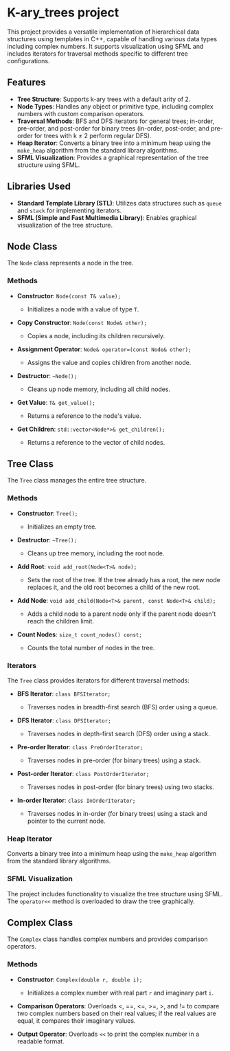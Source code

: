 # K-ary_trees project

This project provides a versatile implementation of hierarchical data structures using templates in C++, capable of handling various data types including complex numbers. It supports visualization using SFML and includes iterators for traversal methods specific to different tree configurations.

## Features

- **Tree Structure**: Supports k-ary trees with a default arity of 2.
- **Node Types**: Handles any object or primitive type, including complex numbers with custom comparison operators.
- **Traversal Methods**: BFS and DFS iterators for general trees; in-order, pre-order, and post-order for binary trees (in-order, post-order, and pre-order for trees with k ≠ 2 perform regular DFS).
- **Heap Iterator**: Converts a binary tree into a minimum heap using the `make_heap` algorithm from the standard library algorithms.
- **SFML Visualization**: Provides a graphical representation of the tree structure using SFML.

## Libraries Used

- **Standard Template Library (STL)**: Utilizes data structures such as `queue` and `stack` for implementing iterators.
- **SFML (Simple and Fast Multimedia Library)**: Enables graphical visualization of the tree structure.

## Node Class

The `Node` class represents a node in the tree.

### Methods

- **Constructor**: `Node(const T& value);`
  - Initializes a node with a value of type `T`.

- **Copy Constructor**: `Node(const Node& other);`
  - Copies a node, including its children recursively.

- **Assignment Operator**: `Node& operator=(const Node& other);`
  - Assigns the value and copies children from another node.

- **Destructor**: `~Node();`
  - Cleans up node memory, including all child nodes.

- **Get Value**: `T& get_value();`
  - Returns a reference to the node's value.

- **Get Children**: `std::vector<Node*>& get_children();`
  - Returns a reference to the vector of child nodes.

## Tree Class

The `Tree` class manages the entire tree structure.

### Methods

- **Constructor**: `Tree();`
  - Initializes an empty tree.

- **Destructor**: `~Tree();`
  - Cleans up tree memory, including the root node.

- **Add Root**: `void add_root(Node<T>& node);`
  - Sets the root of the tree. If the tree already has a root, the new node replaces it, and the old root becomes a child of the new root.

- **Add Node**: `void add_child(Node<T>& parent, const Node<T>& child);`
  - Adds a child node to a parent node only if the parent node doesn't reach the children limit.

- **Count Nodes**: `size_t count_nodes() const;`
  - Counts the total number of nodes in the tree.

### Iterators

The `Tree` class provides iterators for different traversal methods:

- **BFS Iterator**: `class BFSIterator;`
  - Traverses nodes in breadth-first search (BFS) order using a queue.

- **DFS Iterator**: `class DFSIterator;`
  - Traverses nodes in depth-first search (DFS) order using a stack.

- **Pre-order Iterator**: `class PreOrderIterator;`
  - Traverses nodes in pre-order (for binary trees) using a stack.

- **Post-order Iterator**: `class PostOrderIterator;`
  - Traverses nodes in post-order (for binary trees) using two stacks.

- **In-order Iterator**: `class InOrderIterator;`
  - Traverses nodes in in-order (for binary trees) using a stack and pointer to the current node.

### Heap Iterator

Converts a binary tree into a minimum heap using the `make_heap` algorithm from the standard library algorithms.

### SFML Visualization

The project includes functionality to visualize the tree structure using SFML. The `operator<<` method is overloaded to draw the tree graphically.

## Complex Class

The `Complex` class handles complex numbers and provides comparison operators.

### Methods

- **Constructor**: `Complex(double r, double i);`
  - Initializes a complex number with real part `r` and imaginary part `i`.

- **Comparison Operators**: Overloads <, ==, <=, >=, >, and != to compare two complex numbers based on their real values; if the real values are equal, it compares their imaginary values.

- **Output Operator**: Overloads `<<` to print the complex number in a readable format.
